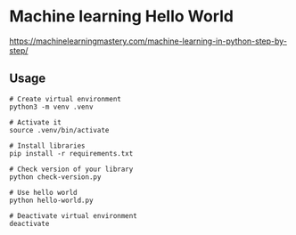 # Machine learning Hello World
https://machinelearningmastery.com/machine-learning-in-python-step-by-step/

## Usage
```
# Create virtual environment
python3 -m venv .venv

# Activate it
source .venv/bin/activate

# Install libraries
pip install -r requirements.txt

# Check version of your library
python check-version.py

# Use hello world
python hello-world.py

# Deactivate virtual environment
deactivate
```
